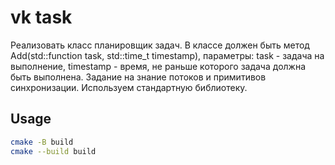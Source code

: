 # vk task

Реализовать класс планировщик задач. В классе должен быть метод Add(std::function task, std::time_t timestamp), параметры: task - задача на выполнение,
timestamp - время, не раньше которого задача должна быть выполнена. Задание на знание  потоков и  примитивов синхронизации.
Используем стандартную библиотеку.

## Usage

```bash
cmake -B build
cmake --build build
```

